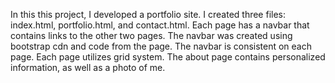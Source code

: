 In this this project, I developed a portfolio site. 
I created three files: index.html, portfolio.html, and contact.html.
Each page has a navbar that contains links to the other two pages.
The navbar was created using bootstrap cdn and code from the page.
The navbar is consistent on each page.
Each page utilizes grid system.
The about page contains personalized information, as well as a photo of me.